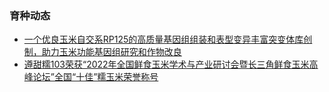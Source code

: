 ### 育种动态




- [一个优良玉米自交系RP125的高质量基因组组装和表型变异丰富突变体库创制，助力玉米功能基因组研究和作物改良](https://mp.weixin.qq.com/s/fRq1dtbn0VDW-0_qoiP9eA) 
- [遵甜糯103荣获“2022年全国鲜食玉米学术与产业研讨会暨长三角鲜食玉米高峰论坛”全国“十佳”糯玉米荣誉称号](https://mp.weixin.qq.com/s/qGcb2DlaL7I-coCSuXQSpQ)  
